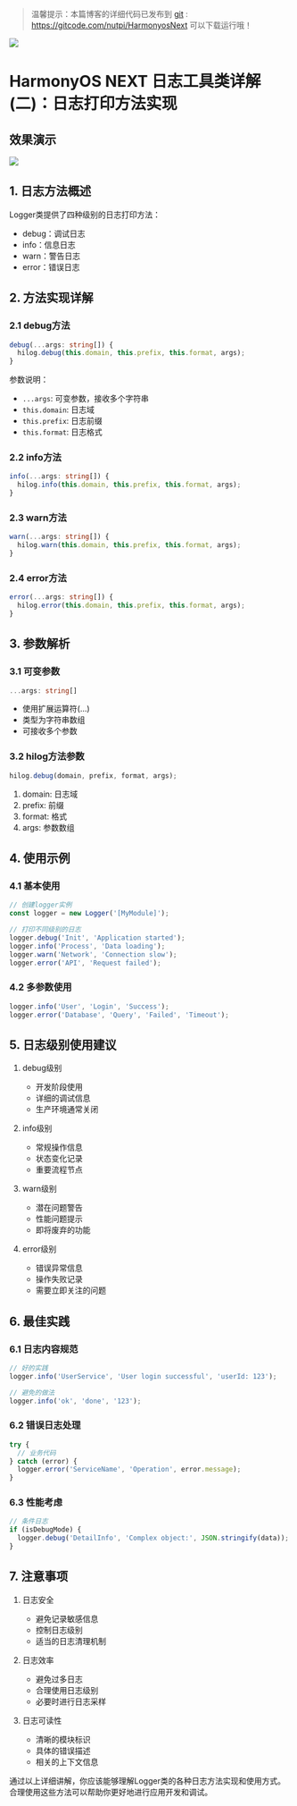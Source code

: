 > 温馨提示：本篇博客的详细代码已发布到 [git](https://gitcode.com/nutpi/HarmonyosNext) : https://gitcode.com/nutpi/HarmonyosNext 可以下载运行哦！

![](https://files.mdnice.com/user/47561/dabb849b-629b-4938-ac07-8e63504a8530.png)

# HarmonyOS NEXT 日志工具类详解(二)：日志打印方法实现
## 效果演示

![](https://files.mdnice.com/user/47561/515b84cc-bcf8-48d2-97d2-06bc62b51180.jpg)
## 1. 日志方法概述

Logger类提供了四种级别的日志打印方法：
- debug：调试日志
- info：信息日志
- warn：警告日志
- error：错误日志

## 2. 方法实现详解

### 2.1 debug方法

```typescript
debug(...args: string[]) {
  hilog.debug(this.domain, this.prefix, this.format, args);
}
```

参数说明：
- `...args`: 可变参数，接收多个字符串
- `this.domain`: 日志域
- `this.prefix`: 日志前缀
- `this.format`: 日志格式

### 2.2 info方法

```typescript
info(...args: string[]) {
  hilog.info(this.domain, this.prefix, this.format, args);
}
```

### 2.3 warn方法

```typescript
warn(...args: string[]) {
  hilog.warn(this.domain, this.prefix, this.format, args);
}
```

### 2.4 error方法

```typescript
error(...args: string[]) {
  hilog.error(this.domain, this.prefix, this.format, args);
}
```

## 3. 参数解析

### 3.1 可变参数

```typescript
...args: string[]
```
- 使用扩展运算符(...)
- 类型为字符串数组
- 可接收多个参数

### 3.2 hilog方法参数

```typescript
hilog.debug(domain, prefix, format, args);
```
1. domain: 日志域
2. prefix: 前缀
3. format: 格式
4. args: 参数数组

## 4. 使用示例

### 4.1 基本使用

```typescript
// 创建logger实例
const logger = new Logger('[MyModule]');

// 打印不同级别的日志
logger.debug('Init', 'Application started');
logger.info('Process', 'Data loading');
logger.warn('Network', 'Connection slow');
logger.error('API', 'Request failed');
```

### 4.2 多参数使用

```typescript
logger.info('User', 'Login', 'Success');
logger.error('Database', 'Query', 'Failed', 'Timeout');
```

## 5. 日志级别使用建议

1. debug级别
   - 开发阶段使用
   - 详细的调试信息
   - 生产环境通常关闭

2. info级别
   - 常规操作信息
   - 状态变化记录
   - 重要流程节点

3. warn级别
   - 潜在问题警告
   - 性能问题提示
   - 即将废弃的功能

4. error级别
   - 错误异常信息
   - 操作失败记录
   - 需要立即关注的问题

## 6. 最佳实践

### 6.1 日志内容规范

```typescript
// 好的实践
logger.info('UserService', 'User login successful', 'userId: 123');

// 避免的做法
logger.info('ok', 'done', '123');
```

### 6.2 错误日志处理

```typescript
try {
  // 业务代码
} catch (error) {
  logger.error('ServiceName', 'Operation', error.message);
}
```

### 6.3 性能考虑

```typescript
// 条件日志
if (isDebugMode) {
  logger.debug('DetailInfo', 'Complex object:', JSON.stringify(data));
}
```

## 7. 注意事项

1. 日志安全
   - 避免记录敏感信息
   - 控制日志级别
   - 适当的日志清理机制

2. 日志效率
   - 避免过多日志
   - 合理使用日志级别
   - 必要时进行日志采样

3. 日志可读性
   - 清晰的模块标识
   - 具体的错误描述
   - 相关的上下文信息

通过以上详细讲解，你应该能够理解Logger类的各种日志方法实现和使用方式。合理使用这些方法可以帮助你更好地进行应用开发和调试。
